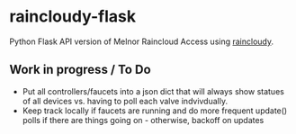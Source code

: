 # raincloudy-flask
Python Flask API version of Melnor Raincloud Access using [raincloudy](https://github.com/vanstinator/raincloudy). 

## Work in progress / To Do
* Put all controllers/faucets into a json dict that will always show statues of
all devices vs. having to poll each valve indvivdually.
* Keep track locally if faucets are running and do more frequent update() polls
if there are things going on - otherwise, backoff on updates
